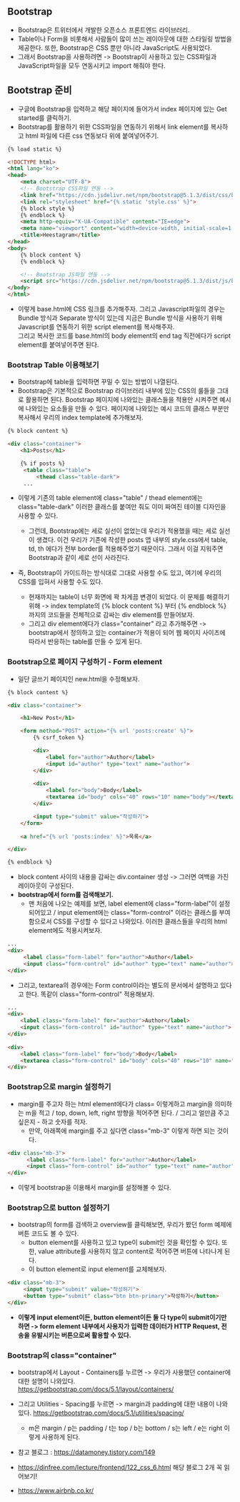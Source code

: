 ## Bootstrap
- Bootstrap은 트위터에서 개발한 오픈소스 프론트엔드 라이브러리.
- Table이나 Form을 비롯해서 사람들이 많이 쓰는 레이아웃에 대한 스타일링 방법을 제공한다. 또한, Bootstrap은 CSS 뿐만 아니라 JavaScript도 사용되었다.
- 그래서 Bootstrap을 사용하려면 -> Bootstrap이 사용하고 있는 CSS파일과 JavaScript파일을 모두 연동시키고 import 해줘야 한다.


## Bootstrap 준비
- 구글에 Bootstrap을 입력하고 해당 페이지에 들어가서 index 페이지에 있는 Get started를 클릭하기.
- Bootstrap를 활용하기 위한 CSS파일을 연동하기 위해서 link element를 복사하고 html 파일에 다른 css 연동보다 위에 붙여넣어주기.

```html
{% load static %}

<!DOCTYPE html>
<html lang="ko">
<head>
    <meta charset="UTF-8">
    <!-- Bootstrap CSS파일 연동 -->
    <link href="https://cdn.jsdelivr.net/npm/bootstrap@5.1.3/dist/css/bootstrap.min.css" rel="stylesheet" integrity="sha384-1BmE4kWBq78iYhFldvKuhfTAU6auU8tT94WrHftjDbrCEXSU1oBoqyl2QvZ6jIW3" crossorigin="anonymous">
    <link rel="stylesheet" href="{% static 'style.css' %}">
    {% block style %}
    {% endblock %}
    <meta http-equiv="X-UA-Compatible" content="IE=edge">
    <meta name="viewport" content="width=device-width, initial-scale=1.0">
    <title>Heestagram</title>
</head>
<body>
    {% block content %}
    {% endblock %}

    <!-- Bootstrap JS파일 연동 -->
    <script src="https://cdn.jsdelivr.net/npm/bootstrap@5.1.3/dist/js/bootstrap.bundle.min.js" integrity="sha384-ka7Sk0Gln4gmtz2MlQnikT1wXgYsOg+OMhuP+IlRH9sENBO0LRn5q+8nbTov4+1p" crossorigin="anonymous"></script>    
</body>
</html>
```

- 이렇게 base.html에 CSS 링크를 추가해주자. 그리고 Javascript파일의 경우는 Bundle 방식과 Separate 방식이 있는데 지금은 Bundle 방식을 사용하기 위해 Javascript를 연동하기 위한 script element를 복사해주자.  
  그리고 복사한 코드를 base.html의 body element의 end tag 직전에다가 script element를 붙여넣어주면 된다. 


### Bootstrap Table 이용해보기
- Bootstrap에 table을 입력하면 꾸밀 수 있는 방법이 나열된다.
- Bootstrap은 기본적으로 Bootstrap 라이브러리 내부에 있는 CSS의 룰들을 그대로 활용하면 된다. Bootstrap 페이지에 나와있는 클래스들을 적용만 시켜주면 예시에 나와있는 요소들을 만들 수 있다. 페이지에 나와있는 예시 코드의 클래스 부분만 복사해서 우리의 index template에 추가해보자.

```html
{% block content %}

<div class="container">    
    <h1>Posts</h1>

    {% if posts %}
     <table class="table">
         <thead class="table-dark">
     ...
```

- 이렇게 기존의 table element에 class="table" / thead element에는 class="table-dark" 이러한 클래스를 붙여만 줘도 이미 짜여진 테이블 디자인을 사용할 수 있다.
  - 그런데, Bootstrap에는 세로 실선이 없었는데 우리가 적용했을 때는 세로 실선이 생겼다. 이건 우리가 기존에 작성한 posts 앱 내부의 style.css에서 table, td, th 에다가 전부 border를 적용해주었기 때문이다. 그래서 이걸 지워주면 Bootstrap과 같이 세로 선이 사라진다.

- 즉, Bootstrap이 가이드하는 방식대로 그대로 사용할 수도 있고, 여기에 우리의 CSS를 입혀서 사용할 수도 있다. 
  - 현재까지는 table이 너무 화면에 꽉 차게끔 변경이 되었다. 이 문제를 해결하기 위해 -> index template의 {% block content %} 부터 {% endblock %} 까지의 코드들을 전체적으로 감싸는 div element를 만들어보자.
  - 그리고 div element에다가 class="container" 라고 추가해주면 -> bootstrap에서 정의하고 있는 container가 적용이 되어 웹 페이지 사이즈에 따라서 반응하는 table를 만들 수 있게 된다.


### Bootstrap으로 페이지 구성하기 - Form element
- 일단 글쓰기 페이지인 new.html을 수정해보자.
```html
{% block content %}

<div class="container">

    <h1>New Post</h1>

    <form method="POST" action="{% url 'posts:create' %}">
        {% csrf_token %}

        <div>
            <label for="author">Author</label>
            <input id="author" type="text" name="author">
        </div>
        
        <div>
            <label for="body">Body</label>
            <textarea id="body" cols="40" rows="10" name="body"></textarea>
        </div>

        <input type="submit" value="작성하기">   
    </form>
   
    <a href="{% url 'posts:index' %}">목록</a>

</div>    

{% endblock %}    
```

- block content 사이의 내용을 감싸는 div.container 생성 -> 그러면 여백을 가진 레이아웃이 구성된다.
- **bootstrap에서 form를 검색해보기.**
  - 맨 처음에 나오는 예제를 보면, label element에 class="form-label"이 설정되어있고 / input element에는 class="form-control" 이라는 클래스를 부여함으로서 CSS를 구성할 수 있다고 나와있다. 이러한 클래스들을 우리의 html element에도 적용시켜보자.

```html
...
<div>
     <label class="form-label" for="author">Author</label>
     <input class="form-control" id="author" type="text" name="author">
</div>
```

- 그리고, textarea의 경우에는 Form control이라는 별도의 문서에서 설명하고 있다고 한다. 똑같이 class="form-control" 적용해보자.

```html
...
<div>
    <label class="form-label" for="author">Author</label>
    <input class="form-control" id="author" type="text" name="author">
</div>
        
<div>
    <label class="form-label" for="body">Body</label>
    <textarea class="form-control" id="body" cols="40" rows="10" name="body"></textarea>
</div>
```


### Bootstrap으로 margin 설정하기
- margin를 주고자 하는 html element에다가 class= 이렇게하고 margin을 의미하는 m을 적고 / top, down, left, right 방향을 적어주면 된다. / 그리고 얼만큼 주고 싶은지 - 하고 숫자를 적자.
  - 만약, 아래쪽에 margin를 주고 싶다면 class="mb-3" 이렇게 하면 되는 것이다.

```html
<div class="mb-3">
      <label class="form-label" for="author">Author</label>
      <input class="form-control" id="author" type="text" name="author">
</div>
```

- 이렇게 bootstrap을 이용해서 margin를 설정해볼 수 있다.


### Bootstrap으로 button 설정하기
- bootstrap의 form를 검색하고 overview를 클릭해보면, 우리가 봤던 form 예제에 버튼 코드도 볼 수 있다.
  - button element를 사용하고 있고 type이 submit인 것을 확인할 수 있다. 또한, value attribute를 사용하지 않고 content로 적어주면 버튼에 나타나게 된다.
  - 이 button element로 input element를 교체해보자.

```html
<div class="mb-3">
     <input type="submit" value="작성하기">   
     <button type="submit" class="btn btn-primary">작성하기</button>
</div>
```

- **이렇게 input element이든, button element이든 둘 다 type이 submit이기만 하면 -> form element 내부에서 사용자가 입력한 데이터가 HTTP Request, 전송을 유발시키는 버튼으로써 활용할 수 있다.**



### Bootstrap의 class="container"
- bootstrap에서 Layout - Containers를 누르면 -> 우리가 사용했던 container에 대한 설명이 나와있다. https://getbootstrap.com/docs/5.1/layout/containers/ 
- 그리고 Utilities - Spacing를 누르면 -> margin과 padding에 대한 내용이 나와있다. https://getbootstrap.com/docs/5.1/utilities/spacing/
  - m은 margin / p는 padding / t는 top / b는 bottom / s는 left / e는 right 이렇게 사용하게 된다.
 

- 참고 블로그 : https://datamoney.tistory.com/149
- https://dinfree.com/lecture/frontend/122_css_6.html 해당 블로그 2개 꼭 읽어보기!
- https://www.airbnb.co.kr/

